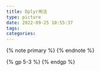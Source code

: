 ```yaml
---
title: Dplyr用法
type: picture
date: 2022-09-25 10:55:37
tags:
categories:
---
```


<meta name="referrer" content="no-referrer" />


{% note primary %} {% endnote %}

<!--more-->

{% gp 5-3 %} {% endgp %}